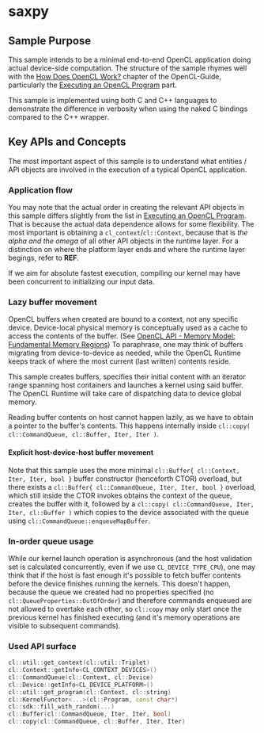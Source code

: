 # saxpy

## Sample Purpose

This sample intends to be a minimal end-to-end OpenCL application doing actual device-side computation. The structure of the sample rhymes well with the [How Does OpenCL Work?](https://github.com/KhronosGroup/OpenCL-Guide/blob/main/chapters/how_does_opencl_work.md) chapter of the OpenCL-Guide, particularly the [Executing an OpenCL Program](https://github.com/KhronosGroup/OpenCL-Guide/blob/main/chapters/how_does_opencl_work.md#executing-an-opencl-program) part.

This sample is implemented using both C and C++ languages to demonstrate the difference in verbosity when using the naked C bindings compared to the C++ wrapper.

## Key APIs and Concepts

The most important aspect of this sample is to understand what entities / API objects are involved in the execution of a typical OpenCL application.

### Application flow

You may note that the actual order in creating the relevant API objects in this sample differs slightly from the list in [Executing an OpenCL Program](https://github.com/KhronosGroup/OpenCL-Guide/blob/main/chapters/how_does_opencl_work.md#executing-an-opencl-program). That is because the actual data dependence allows for some flexibility. The most important is obtaining a `cl_context`/`cl::Context`, because that is _the alpha and the omega_ of all other API objects in the runtime layer. For a distinction on where the platform layer ends and where the runtime layer begings, refer to **REF**.

If we aim for absolute fastest execution, compiling our kernel may have been concurrent to initializing our input data.

### Lazy buffer movement

OpenCL buffers when created are bound to a context, not any specific device. Device-local physical memory is conceptually used as a cache to access the contents of the buffer. (See [OpenCL API - Memory Model: Fundamental Memory Regions](https://www.khronos.org/registry/OpenCL/specs/3.0-unified/html/OpenCL_API.html#_fundamental_memory_regions)) To paraphrase, one may think of buffers migrating from device-to-device as needed, while the OpenCL Runtime keeps track of where the most current (last written) contents reside.

This sample creates buffers, specifies their initial content with an iterator range spanning host containers and launches a kernel using said buffer. The OpenCL Runtime will take care of dispatching data to device global memory.

Reading buffer contents on host cannot happen lazily, as we have to obtain a pointer to the buffer's contents. This happens internally inside `cl::copy( cl::CommandQueue, cl::Buffer, Iter, Iter )`.

#### Explicit host-device-host buffer movement

Note that this sample uses the more minimal `cl::Buffer{ cl::Context, Iter, Iter, bool }` buffer constructor (henceforth CTOR) overload, but there exists a `cl::Buffer{ cl::CommandQueue, Iter, Iter, bool }` overload, which still inside the CTOR invokes obtains the context of the queue, creates the buffer with it, followed by a `cl::copy( cl::CommandQueue, Iter, Iter, cl::Buffer )` which copies to the device associated with the queue using `cl::CommandQueue::enqueueMapBuffer`.

### In-order queue usage

While our kernel launch operation is asynchronous (and the host validation set is calculated concurrently, even if we use `CL_DEVICE_TYPE_CPU`), one may think that if the host is fast enough it's possible to fetch buffer contents before the device finishes running the kernels. This doesn't happen, because the queue we created had no properties specified (no `cl::QueueProperties::OutOfOrder`) and therefore commands enqueued are not allowed to overtake each other, so `cl::copy` may only start once the previous kernel has finished executing (and it's memory operations are visible to subsequent commands).

### Used API surface

```c++
cl::util::get_context(cl::util::Triplet)
cl::Context::getInfo<CL_CONTEXT_DEVICES>()
cl::CommandQueue(cl::Context, cl::Device)
cl::Device::getInfo<CL_DEVICE_PLATFORM>()
cl::util::get_program(cl::Context, cl::string)
cl::KernelFunctor<...>(cl::Program, const char*)
cl::sdk::fill_with_random(...)
cl::Buffer(cl::CommandQueue, Iter, Iter, bool)
cl::copy(cl::CommandQueue, cl::Buffer, Iter, Iter)
```
